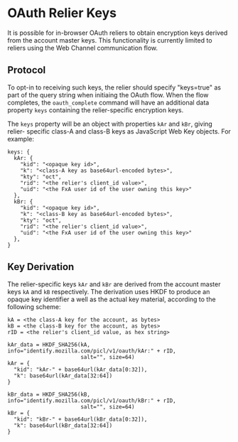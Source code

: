 # OAuth Relier Keys

It is possible for in-browser OAuth reliers to obtain encryption keys derived
from the account master keys.  This functionality is currently limited to reliers
using the Web Channel communication flow.


## Protocol

To opt-in to receiving such keys, the relier should specify "keys=true" as part of
the query string when initiaing the OAuth flow.  When the flow completes, the
`oauth_complete` command will have an additional data property `keys` containing 
the relier-specific encryption keys.

The `keys` property will be an object with properties `kAr` and `kBr`, giving relier-
specific class-A and class-B keys as JavaScript Web Key objects.  For example:

    keys: {
      kAr: {
        "kid": "<opaque key id>",
        "k": "<class-A key as base64url-encoded bytes>",
        "kty": "oct",
        "rid": "<the relier's client_id value>",
        "uid": "<the FxA user id of the user owning this key>"
      },
      kBr: {
        "kid": "<opaque key id>",
        "k": "<class-B key as base64url-encoded bytes>",
        "kty": "oct",
        "rid": "<the relier's client_id value>",
        "uid": "<the FxA user id of the user owning this key>"
      },
    }


## Key Derivation

The relier-specific keys `kAr` and `kBr` are derived from the account master keys
`kA` and `kB` respectively.  The derivation uses HKDF to produce an opaque key
identifier a well as the actual key material, according to the following scheme:

    kA = <the class-A key for the account, as bytes>
    kB = <the class-B key for the account, as bytes>
    rID = <the relier's client_id value, as hex string>

    kAr_data = HKDF_SHA256(kA, info="identify.mozilla.com/picl/v1/oauth/kAr:" + rID,
                           salt="", size=64)
    kAr = {
      "kid": "kAr-" + base64url(kAr_data[0:32]),
      "k": base64url(kAr_data[32:64])
    }

    kBr_data = HKDF_SHA256(kB, info="identify.mozilla.com/picl/v1/oauth/kBr:" + rID,
                           salt="", size=64)
    kBr = {
      "kid": "kBr-" + base64url(kBr_data[0:32]),
      "k": base64url(kBr_data[32:64])
    }
